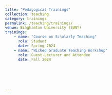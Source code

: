 ```yaml
---
title: "Pedagogical Trainings"
collection: teaching
category: trainings
permalink: /teaching/trainings/
venue: Binghamton University (SUNY)
trainings:
    - name: "Course on Scholarly Teaching"
      role: Student
      date: Spring 2024
    - name: "Wicked Graduate Teaching Workshop"
      role: Guest-Lecturer and Attendee
      date: Fall 2024

    




---
```

